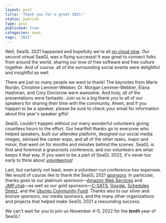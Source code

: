 ```yaml
---
layout: post
title: 'Thank you for a great 2021!'
status: publish
type: post
published: true
categories: news
tags: '2021'
---
```


Well, SeaGL 2021 happened and hopefully we're all [on cloud nine](https://seagl.org/news/2021/10/27/seagl-2021-theme.html).
Our second virtual SeaGL was a flying successs!
It was great to connect folks from around the world, sharing our love of free software and free culture together.
And of course, all of the surrounding social events were delightful and insightful as well.

There are just so many people we want to thank!
The keynotes from Marie Nordin, Christine Lemmer-Webber, Dr. Morgan Lemmer-Webber, Elana Hashman, and Cory Doctorow were awesome.
And truly, all of the presentations were fantastic.
Join us in a big thank you to all of our speakers for sharing their time with the community.
Ahem, and if you happen to be a speaker, please be sure to check your email for information about this year's speaker gifts!

SeaGL couldn't happen without our many wonderful volunteers giving countless hours to the effort.
Our heartfelt thanks go to everyone who helped speakers, built our attendee platform, designed our social media images, advised the career expo, and all of the other tasks, major and minor, that went on for months and minutes behind the scenes.
SeaGL is first and foremost a grassroots conference, and our volunteers are what keeps it that way.
If you want to be a part of SeaGL 2022, it's never too early to think about [volunteering](https://seagl.org/news/2021/10/05/volunteers-2021.html)!

Last, but certainly not least, even a volunteer-run conference has expenses.
We would of course like to thank the SeaGL 2021 [sponsors](https://seagl.org/sponsors/2021).
In particular, thanks goes to our platinum sponsors—[Amazon Web Services](https://aws.amazon.com/opensource/) and [JMP.chat](https://jmp.chat/)—as well as our gold sponsors—[C-SATS](https://www.csats.com/), [Google](https://google.com), [Schedules Direct](https://www.schedulesdirect.org/), and the [Ubuntu Community Fund](https://ubuntu.com/community).
Thanks also to our silver and bronze sponsors, our media sponsors, and the many other organizations and projects that helped make SeaGL 2021 a resounding success.

We can't wait for you to join us November 4–5, 2022 for the _**tenth**_ year of SeaGL!
